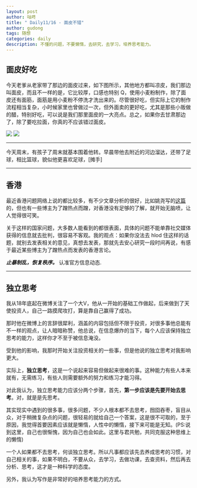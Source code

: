 ```yaml
---
layout: post
author: 咕咚
title: " Daily11/16 - 面皮不错"
author: gudong
tags: 随想 
categories: daily
description: 不懂的问题，不要懒惰，去研究，去学习，培养思考能力。
---
```


## 面皮好吃

今天老爹从老家带了那边的面皮过来，如下图所示，其他地方都叫凉皮，我们那边叫面皮，而且不一样的是，它比较厚，口感也特别 Q，使用小麦粉制作，除了面皮还有面筋，面筋是用小麦粉不停洗才洗出来的。尽管很好吃，但实际上它的制作流程相当复杂，小时候家里也曾做过一次，但外面卖的更好吃，尤其是那些小贩做的醋，特别好吃，可以说是我们那里面皮的一大亮点。总之，如果你去甘肃那边了，除了要吃拉面，你真的不应该错过面皮。

![](https://wx2.sinaimg.cn/mw690/6fb50cedly1g906yuuylpj23k02o0qv7.jpg)
![](https://wx2.sinaimg.cn/mw690/6fb50cedly1g906z6b7vej23k02o0qv7.jpg)

---

今天周末，有孩子了周末就基本围着他转。早晨带他去附近的河边溜达，还带了足球，相比篮球，貌似他更喜欢足球，[摊手]

---

## 香港

最近香港问题网络上说的都比较多，有不少文章分析的很好，比如姚尧写的[这篇](https://mp.weixin.qq.com/s/AGSaBb3d0RSEm30iLUegtQ)的，但也有一些博主为了蹭热点而蹭，对香港没有足够的了解，就开始无脑喷，让人觉得很可笑。

关于这样的国家问题，大多数人能看到的都很表面，具体的问题不能单靠社交媒体获得的信息就去批判，很容易不客观。我的观点：如果你没法去 hlod 住这样的话题，就别去发表相关的意见，真想去发表，那就先去安心研究一段时间再说，有感于最近某些博主为了蹭热点而发表的香港言论。

***止暴制乱，恢复秩序。*** 认准官方信息动态.

---

## 独立思考

我从18年底起在微博关注了一个大V，他从一开始的基础工作做起，后来做到了天使投资人，自己一路摸爬攻打，算是靠自己赢得了成功。

那时他在微博上的言辞很犀利，涵盖的内容包括但不限于投资，对很多事他总能有不一样的观点，让人暗暗称赞，他总说，在信息爆炸的当下，每个人应该保持独立思考的能力，这样你才不至于被信息淹没。

受到他的影响，我那时开始关注投资相关的一些事，但是他说的独立思考对我影响更大。

实际上，**独立思考**，这是一个说起来容易但做起来很难的事。这种能力有些人本来就有，无需练习，有些人则需要额外的努力和练习才能习得。

对此我认为，独立思考能力应该分两个步骤，首先，**第一步应该是先要开始去思考**。对，就是是先思考。

其实现实中遇到的很多事，很多问题，不少人根本都不去思考，囫囵吞枣，盲目从众，对于稍微复杂点的问题，很轻易的就给自己一个答案，这是很不可取的，至于原因，我觉得首要因素应该就是懒惰，人性中的懒惰，接下来可能是无知。(PS:说到这里，自己也很惭愧，因为自己也会如此。这里与君共勉，共同克服这种思维上的懒惰)

一个人如果都不去思考，何谈独立思考。所以凡事都应该先去养成思考的习惯，对自己相关的事，如果不明白，不要从众，去学习，去做功课，去查资料，然后再去分析、思考，这才是一种科学的态度。

另外，我认为写作是非常好的培养思考能力的方式。